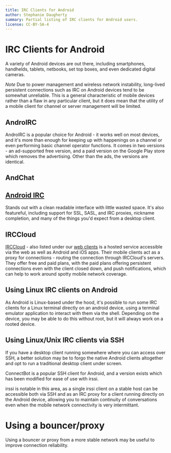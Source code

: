 ```yaml
---
title: IRC Clients for Android
author: Stephanie Daugherty
summary: Partial listing of IRC clients for Android users.
license: CC-BY-SA-4
---
```


# IRC Clients for Android

A variety of Android devices are out there, including smartphones, handhelds, tablets, netbooks, set top boxes, and even dedicated digital cameras.

*Note* Due to power management and wireless network instability, long-lived persistent connections such as IRC on Android devices tend to be somewhat unreliable. This is a general characteristic of mobile devices rather than a flaw in any particular client, but it does mean that the utility of a mobile client for channel or server management will be limited.

## AndroIRC

AndroIRC is a popular choice for Android - it works well on most devices, and it's more than enough for keeping up with happenings on a channel or even performing basic channel operator functions. It comes in two versions - an ad-supported free version, and a paid version on the Google Play store which removes the advertising. Other than the ads, the versions are identical.

## AndChat

## [Android IRC](https://play.google.com/store/apps/details?id=com.countercultured.irc&hl=en)
 Stands out with a clean readable interface with little wasted space. It's
 also featureful, including support for SSL, SASL, and IRC proxies, nickname
 completion, and many of the things you'd expect from a desktop client.

## IRCCloud
[IRCCloud](https://www.irccloud.com/) - also listed under our [web clients](/irchelp/clients/webclients.html)
is a hosted service accessible via the web as well as Android and iOS apps. Their
mobile clients act as a proxy for connections - routing the connection through
IRCCloud's servers. They offer free and paid plans, with the paid plans offering
persistent connections even with the client closed down, and push notifications,
which can help to work around spotty mobile network coverage.

## Using Linux IRC clients on Android

As Android is Linux-based under the hood, it's possible to run some IRC clients for a Linux terminal directly on an android device, using a terminal emulator application to interact with them via the shell. Depending on the device, you may be able to do this without root, but it will always work on a rooted device.

## Using Linux/Unix IRC clients via SSH

If you have a desktop client running somewhere where you can access over SSH, a better solution may be to forgo the native Android clients altogether and opt to run a traditional desktop client under screen.

ConnectBot is a popular SSH client for Android, and a version exists which has been modified for ease of use with irssi.

irssi is notable in this area, as a single irssi client on a stable host can be accessible both via SSH and as an IRC proxy for a client running directly on the Android device, allowing you to maintain continuity of conversations even when the mobile network connectivity is very intermittant.

# Using a bouncer/proxy

Using a bouncer or proxy from a more stable network may be useful to improve connection reliability.

